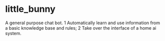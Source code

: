 # little_bunny
A general purpose chat bot. 1 Automatically learn and use information from a basic knowledge base and rules; 2 Take over the interface of a home ai system. 
